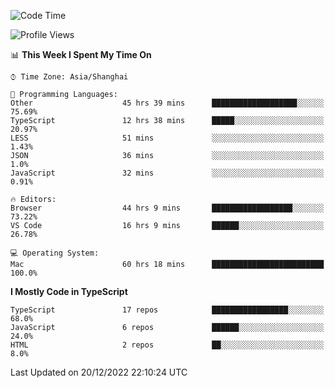 <!--START_SECTION:waka-->
![Code Time](http://img.shields.io/badge/Code%20Time-3%2C516%20hrs%2032%20mins-blue)

![Profile Views](http://img.shields.io/badge/Profile%20Views-0-blue)

📊 **This Week I Spent My Time On** 

```text
⌚︎ Time Zone: Asia/Shanghai

💬 Programming Languages: 
Other                    45 hrs 39 mins      ███████████████████░░░░░░   75.69% 
TypeScript               12 hrs 38 mins      █████░░░░░░░░░░░░░░░░░░░░   20.97% 
LESS                     51 mins             ░░░░░░░░░░░░░░░░░░░░░░░░░   1.43% 
JSON                     36 mins             ░░░░░░░░░░░░░░░░░░░░░░░░░   1.0% 
JavaScript               32 mins             ░░░░░░░░░░░░░░░░░░░░░░░░░   0.91%

🔥 Editors: 
Browser                  44 hrs 9 mins       ██████████████████░░░░░░░   73.22% 
VS Code                  16 hrs 9 mins       ██████░░░░░░░░░░░░░░░░░░░   26.78%

💻 Operating System: 
Mac                      60 hrs 18 mins      █████████████████████████   100.0%

```

**I Mostly Code in TypeScript** 

```text
TypeScript               17 repos            █████████████████░░░░░░░░   68.0% 
JavaScript               6 repos             ██████░░░░░░░░░░░░░░░░░░░   24.0% 
HTML                     2 repos             ██░░░░░░░░░░░░░░░░░░░░░░░   8.0%

```



 Last Updated on 20/12/2022 22:10:24 UTC
<!--END_SECTION:waka-->
